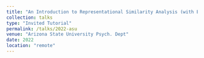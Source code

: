 ```yaml
---
title: "An Introduction to Representational Similarity Analysis (with Examples in Cognitive Control)"
collection: talks
type: "Invited Tutorial"
permalink: /talks/2022-asu
venue: "Arizona State University Psych. Dept"
date: 2022
location: "remote"
---
```

